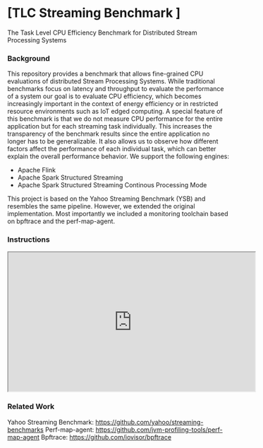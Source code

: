 # [TLC Streaming Benchmark ]
The Task Level CPU Efficiency Benchmark for Distributed Stream Processing Systems


### Background
This repository provides a benchmark that allows fine-grained CPU evaluations of distributed Stream Processing Systems.
While traditional benchmarks focus on latency and throughput to evaluate the performance of a system our goal is to evaluate CPU efficiency, which becomes increasingly important in the context of energy efficiency or in restricted resource environments such as IoT edged computing.
A special feature of this benchmark is that we do not measure CPU performance for the entire application but for each streaming task individually. This increases the transparency of the benchmark results since the entire application no longer has to be generalizable.
It also allows us to observe how different factors affect the performance of each individual task, which can better explain the overall performance behavior.
We support the following engines:
- Apache Flink
- Apache Spark Structured Streaming
- Apache Spark Structured Streaming Continous Processing Mode

This project is based on the Yahoo Streaming Benchmark (YSB) and resembles the same pipeline. However, we extended the original implementation. Most importantly we included a monitoring toolchain based on bpftrace and the perf-map-agent.

### Instructions

<iframe width="560" height="315"src="https://youtu.be/mWEiSvDezoI frameborder="0" allow="accelerometer; autoplay; encrypted-media; gyroscope; picture-in-picture" allowfullscreen></iframe>



### Related Work
Yahoo Streaming Benchmark: https://github.com/yahoo/streaming-benchmarks
Perf-map-agent: https://github.com/jvm-profiling-tools/perf-map-agent
Bpftrace: https://github.com/iovisor/bpftrace


